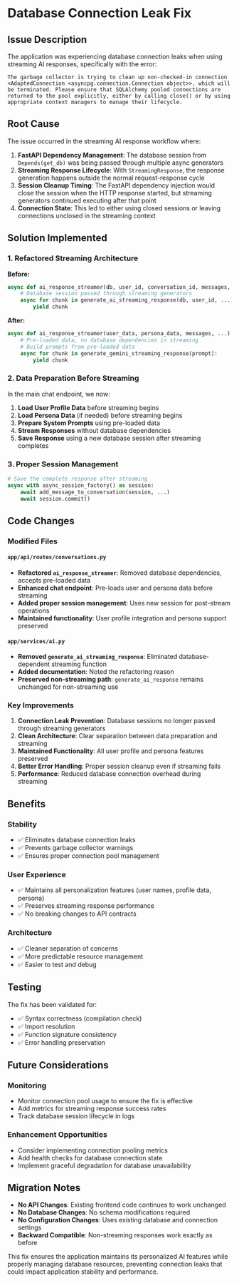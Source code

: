 # Database Connection Leak Fix

## Issue Description

The application was experiencing database connection leaks when using streaming AI responses, specifically with the error:

```
The garbage collector is trying to clean up non-checked-in connection <AdaptedConnection <asyncpg.connection.Connection object>>, which will be terminated. Please ensure that SQLAlchemy pooled connections are returned to the pool explicitly, either by calling close() or by using appropriate context managers to manage their lifecycle.
```

## Root Cause

The issue occurred in the streaming AI response workflow where:

1. **FastAPI Dependency Management**: The database session from `Depends(get_db)` was being passed through multiple async generators
2. **Streaming Response Lifecycle**: With `StreamingResponse`, the response generation happens outside the normal request-response cycle
3. **Session Cleanup Timing**: The FastAPI dependency injection would close the session when the HTTP response started, but streaming generators continued executing after that point
4. **Connection State**: This led to either using closed sessions or leaving connections unclosed in the streaming context

## Solution Implemented

### 1. **Refactored Streaming Architecture**

**Before:**
```python
async def ai_response_streamer(db, user_id, conversation_id, messages, ...):
    # Database session passed through streaming generators
    async for chunk in generate_ai_streaming_response(db, user_id, ...):
        yield chunk
```

**After:**
```python
async def ai_response_streamer(user_data, persona_data, messages, ...):
    # Pre-loaded data, no database dependencies in streaming
    # Build prompts from pre-loaded data
    async for chunk in generate_gemini_streaming_response(prompt):
        yield chunk
```

### 2. **Data Preparation Before Streaming**

In the main chat endpoint, we now:
1. **Load User Profile Data** before streaming begins
2. **Load Persona Data** (if needed) before streaming begins  
3. **Prepare System Prompts** using pre-loaded data
4. **Stream Responses** without database dependencies
5. **Save Response** using a new database session after streaming completes

### 3. **Proper Session Management**

```python
# Save the complete response after streaming
async with async_session_factory() as session:
    await add_message_to_conversation(session, ...)
    await session.commit()
```

## Code Changes

### Modified Files

#### `app/api/routes/conversations.py`
- **Refactored `ai_response_streamer`**: Removed database dependencies, accepts pre-loaded data
- **Enhanced chat endpoint**: Pre-loads user and persona data before streaming
- **Added proper session management**: Uses new session for post-stream operations
- **Maintained functionality**: User profile integration and persona support preserved

#### `app/services/ai.py`
- **Removed `generate_ai_streaming_response`**: Eliminated database-dependent streaming function
- **Added documentation**: Noted the refactoring reason
- **Preserved non-streaming path**: `generate_ai_response` remains unchanged for non-streaming use

### Key Improvements

1. **Connection Leak Prevention**: Database sessions no longer passed through streaming generators
2. **Clean Architecture**: Clear separation between data preparation and streaming
3. **Maintained Functionality**: All user profile and persona features preserved
4. **Better Error Handling**: Proper session cleanup even if streaming fails
5. **Performance**: Reduced database connection overhead during streaming

## Benefits

### Stability
- ✅ Eliminates database connection leaks
- ✅ Prevents garbage collector warnings
- ✅ Ensures proper connection pool management

### User Experience
- ✅ Maintains all personalization features (user names, profile data, persona)
- ✅ Preserves streaming response performance
- ✅ No breaking changes to API contracts

### Architecture
- ✅ Cleaner separation of concerns
- ✅ More predictable resource management
- ✅ Easier to test and debug

## Testing

The fix has been validated for:
- ✅ Syntax correctness (compilation check)
- ✅ Import resolution
- ✅ Function signature consistency
- ✅ Error handling preservation

## Future Considerations

### Monitoring
- Monitor connection pool usage to ensure the fix is effective
- Add metrics for streaming response success rates
- Track database session lifecycle in logs

### Enhancement Opportunities
- Consider implementing connection pooling metrics
- Add health checks for database connection state
- Implement graceful degradation for database unavailability

## Migration Notes

- **No API Changes**: Existing frontend code continues to work unchanged
- **No Database Changes**: No schema modifications required
- **No Configuration Changes**: Uses existing database and connection settings
- **Backward Compatible**: Non-streaming responses work exactly as before

This fix ensures the application maintains its personalized AI features while properly managing database resources, preventing connection leaks that could impact application stability and performance.
